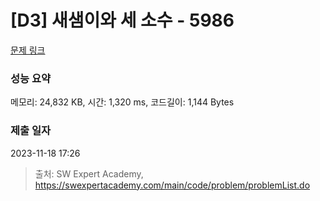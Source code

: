 # [D3] 새샘이와 세 소수 - 5986 

[문제 링크](https://swexpertacademy.com/main/code/problem/problemDetail.do?contestProbId=AWaJ3q8qV-4DFAUQ) 

### 성능 요약

메모리: 24,832 KB, 시간: 1,320 ms, 코드길이: 1,144 Bytes

### 제출 일자

2023-11-18 17:26



> 출처: SW Expert Academy, https://swexpertacademy.com/main/code/problem/problemList.do